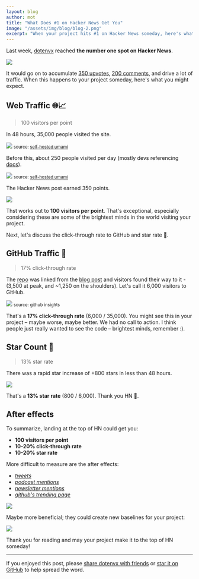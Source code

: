 ```yaml
---
layout: blog
author: mot
title: "What Does #1 on Hacker News Get You"
image: "/assets/img/blog/blog-2.png"
excerpt: "When your project hits #1 on Hacker News someday, here's what you can expect in terms of visits, stars, and more."
---
```


Last week, [dotenvx](/blog/2024/06/24/dotenvx-next-generation-config-management.html) reached **the number one spot on Hacker News**.

<img src="https://github.com/dotenvx/dotenvx/assets/3848/06253afa-b0af-42b0-956d-71773bdb044e" />

It would go on to accumulate [350 upvotes](https://news.ycombinator.com/item?id=40789353), [200 comments](https://news.ycombinator.com/item?id=40789353), and drive a lot of traffic. When this happens to your project someday, here's what you might expect.

## Web Traffic 🌐📈

> 100 visitors per point

In 48 hours, 35,000 people visited the site.

<img src="https://github.com/dotenvx/dotenvx/assets/3848/8eb14477-7c33-48e5-aab9-5f063085705d" class="mb-0" />
<small class="text-right text-zinc-400 dark:text-zinc-600 text-xs">source: <a href="https://umami.us" class="text-zinc-400 dark:text-zinc-600">self-hosted umami</a></small>

Before this, about 250 people visited per day (mostly devs referencing [docs](/docs)).

<img src="https://github.com/dotenvx/dotenvx/assets/3848/bd963b54-20c8-4850-87bd-7c5822920aee" class="mb-0" />
<small class="text-right text-zinc-400 dark:text-zinc-600 text-xs">source: <a href="https://umami.us" class="text-zinc-400 dark:text-zinc-600">self-hosted umami</a></small>

The Hacker News post earned 350 points.

<img src="https://github.com/dotenvx/dotenvx/assets/3848/aa4c587d-4fd5-485e-a3cd-0a6511d7b17c" />

Thst works out to **100 visitors per point**. That's exceptional, especially considering these are some of the brightest minds in the world visiting your project.

Next, let's discuss the click-through rate to GitHub and star rate 🌟.

## GitHub Traffic 🐙

> 17% click-through rate

The [repo](https://github.com/dotenvx/dotenvx) was linked from the [blog post](/blog/2024/06/24/dotenvx-next-generation-config-management.html) and visitors found their way to it - (3,500 at peak, and ~1,250 on the shoulders). Let's call it 6,000 visitors to GitHub.

<a href="https://github.com/dotenvx/dotenvx"><img src="https://github.com/dotenvx/dotenvx/assets/3848/03bc3683-9c6e-4564-9f52-6952074ec3a7" class="mb-0" /></a>
<small class="text-right text-zinc-400 dark:text-zinc-600 text-xs">source: github insights</small>

That's a **17% click-through rate** (6,000 / 35,000). You might see this in your project – maybe worse, maybe better. We had no call to action. I think people just really wanted to see the code – brightest minds, remember :).

## Star Count 🌟

> 13% star rate

There was a rapid star increase of +800 stars in less than 48 hours.

<a href="https://star-history.com/#dotenvx/dotenvx&Date"><img src="https://github.com/dotenvx/dotenvx/assets/3848/b303566c-8651-48db-80bf-7f3ede34cd29" /></a>

That's a **13% star rate** (800 / 6,000). Thank you HN 🧡.

## After effects

To summarize, landing at the top of HN could get you:

* **100 visitors per point**
* **10-20% click-through rate**
* **10-20% star rate**

More difficult to measure are the after effects:

* *[tweets](https://x.com/search?q=dotenvx&src=typed_query&f=live)*
* *[podcast mentions](https://coder.show/576?t=3074)*
* *[newsletter mentions](https://tldr.tech/tech/2024-06-26)*
* *[github's trending page](https://github.com/trending/javascript?since=daily)*

<img src="https://github.com/dotenvx/dotenvx/assets/3848/6a5d280f-b03c-470c-9127-066b9d456c05" />

Maybe more beneficial; they could create new baselines for your project:

<img src="https://github.com/dotenvx/dotenvx/assets/3848/2f942dfe-fd68-461b-a0ac-f2a65e1e37b4" />

Thank you for reading and may your project make it to the top of HN someday!

---

If you enjoyed this post, please [share dotenvx with friends](https://github.com/dotenvx/dotenvx) or [star it on GitHub](https://github.com/dotenvx/dotenvx) to help spread the word.
